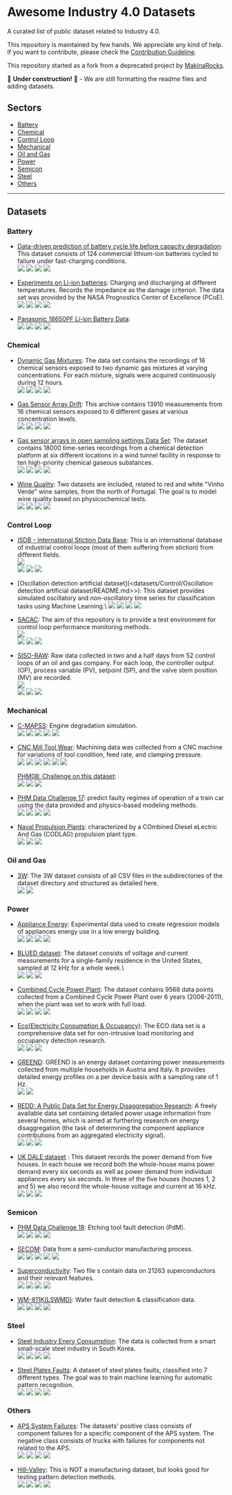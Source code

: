  # Awesome Industry 4.0 Datasets

A curated list of public dataset related to Industry 4.0.

This repository is maintained by few hands. We appreciate any kind of help. If you want to contribute, please check the [Contribution Guideline](<https://github.com/i40a/awesome-industry40-datasets/tree/master/contribution.md>).

This repository started as a fork from a deprecated project by [MakinaRocks](https://github.com/makinarocks/awesome-industrial-machine-datasets).

:construction: **Under construction!** :construction: - We are still formatting the readme files and adding datasets.

## Sectors
- [Battery](#battery)
- [Chemical](#chemical)
- [Control Loop](#control-loop)
- [Mechanical](#mechanical)
- [Oil and Gas](#oil-and-gas)
- [Power](#power)
- [Semicon](#semicon)
- [Steel](#steel)
- [Others](#others)

---

## Datasets

### Battery  
- [Data-driven prediction of battery cycle life before capacity degradation](<datasets/Battery/Data-driven prediction of battery cycle life before capacity degradation/README.md>): This dataset consists of 124 commercial lithium-ion batteries cycled to failure under fast-charging conditions.\
  ![](https://img.shields.io/badge/sector-battery-ff69b4.svg) 
  ![](https://img.shields.io/badge/labeled-no-red.svg) 
  ![](https://img.shields.io/badge/time--series-yes-blue.svg)
  ![](<https://img.shields.io/badge/simulation-no-red.svg>)

- [Experiments on Li-ion batteries](<datasets/Battery/Experiments on Li-ion batteries/README.md>): Charging and discharging at different temperatures. Records the impedance as the damage criterion. The data set was provided by the NASA Prognostics Center of Excellence (PCoE).\
  ![](https://img.shields.io/badge/sector-battery-ff69b4.svg)
  ![](https://img.shields.io/badge/labeled-no-red.svg)
  ![](https://img.shields.io/badge/time--series-yes-blue.svg)
  ![](<https://img.shields.io/badge/simulation-no-red.svg>)

- [Panasonic 18650PF Li-ion Battery Data](<datasets/Battery/Panasonic 18650PF Li-ion Battery Data/README.md>):\
  ![](https://img.shields.io/badge/sector-battery-ff69b4.svg)
  ![](https://img.shields.io/badge/labeled-no-red.svg)
  ![](https://img.shields.io/badge/time--series-yes-blue.svg)
  ![](<https://img.shields.io/badge/simulation-no-red.svg>)


### Chemical  
- [Dynamic Gas Mixtures](<datasets/Chemical/Dynamic Gas Mixtures/README.md>): The data set contains the recordings of 16 chemical sensors exposed to two dynamic gas mixtures at varying concentrations. For each mixture, signals were acquired continuously during 12 hours.\
  ![](https://img.shields.io/badge/sector-chemical-red.svg)
  ![](https://img.shields.io/badge/labeled-yes-blue.svg)
  ![](https://img.shields.io/badge/time--series-yes-blue.svg)
  ![](<https://img.shields.io/badge/simulation-yes-blue.svg>)

- [Gas Sensor Array Drift](<datasets/Chemical/Gas Sensor Array Drift/README.md>): This archive contains 13910 measurements from 16 chemical sensors exposed to 6 different gases at various concentration levels.\
  ![](https://img.shields.io/badge/sector-chemical-red.svg)
  ![](https://img.shields.io/badge/labeled-yes-blue.svg)
  ![](https://img.shields.io/badge/time--series-yes-blue.svg)
  ![](<https://img.shields.io/badge/simulation-yes-blue.svg>)

- [Gas sensor arrays in open sampling settings Data Set](<datasets/Chemical/Gas sensor arrays in open sampling settings/README.md>): The dataset contains 18000 time-series recordings from a chemical detection platform at six different locations in a wind tunnel facility in response to ten high-priority chemical gaseous substances.\
  ![](https://img.shields.io/badge/sector-chemical-red.svg)
  ![](https://img.shields.io/badge/labeled-yes-blue.svg)
  ![](https://img.shields.io/badge/time--series-yes-blue.svg)
  ![](<https://img.shields.io/badge/simulation-yes-blue.svg>)

- [Wine Quality](<datasets/Chemical/Wine Quality/README.md>): Two datasets are included, related to red and white "Vinho Verde" wine samples, from the north of Portugal. The goal is to model wine quality based on physicochemical tests.\
 ![](https://img.shields.io/badge/sector-chemical-ff69b4.svg)
 ![](https://img.shields.io/badge/labeled-yes-green.svg)
 ![](https://img.shields.io/badge/time--series-no-blue.svg)
 ![](<https://img.shields.io/badge/simulation-no-red.svg>)

### Control Loop
- [ISDB - International Stiction Data Base](<datasets/Control/ISDB/README.md>): This is an international database of industrial control loops (most of them suffering from stiction) from different fields.\
  ![](https://img.shields.io/badge/sector-control_loop-darkgreen.svg)\
  ![](https://img.shields.io/badge/labeled-yes-blue.svg)
  ![](https://img.shields.io/badge/time--series-yes-blue.svg) 
  ![](<https://img.shields.io/badge/simulation-no-red.svg>)

- [Oscillation detection artificial dataset](<datasets/Control/Oscillation detection artificial dataset/README.md>>): This dataset provides simulated oscillatory and non-oscillatory time series for classification tasks using Machine Learning.\ 
  ![](https://img.shields.io/badge/sector-control_loop-darkgreen.svg)
  ![](https://img.shields.io/badge/labeled-yes-blue.svg)
  ![](https://img.shields.io/badge/time--series-yes-blue.svg) 
  ![](<https://img.shields.io/badge/simulation-yes-blue.svg>)

- [SACAC](<datasets/Control/SACAC/README.md>): The aim of this repository is to provide a test environment for control loop performance monitoring methods.\
  ![](https://img.shields.io/badge/sector-control_loop-darkgreen.svg)\
  ![](https://img.shields.io/badge/labeled-yes-blue.svg)
  ![](https://img.shields.io/badge/time--series-yes-blue.svg) 
  ![](<https://img.shields.io/badge/simulation-no-red.svg>)

- [SISO-RAW](<datasets/Control/SISO-RAW/README.md>): Raw data collected in two and a half days from 52 control loops of an oil and gas company. For each loop, the controller output (OP), process variable (PV), setpoint (SP), and the valve stem position (MV) are recorded.\
  ![](https://img.shields.io/badge/sector-control_loop-darkgreen.svg)\
  ![](https://img.shields.io/badge/labeled-no-red.svg)
  ![](https://img.shields.io/badge/time--series-yes-blue.svg) 
  ![](<https://img.shields.io/badge/simulation-no-red.svg>)

### Mechanical
- [C-MAPSS](<datasets/Mechanical/C-MAPSS/README.md>): Engine degradation simulation.\
  ![](https://img.shields.io/badge/sector-mechanical-purple.svg)
  ![](https://img.shields.io/badge/labeled-implicit-green.svg)
  ![](https://img.shields.io/badge/time--series-yes-blue.svg)
  ![](<https://img.shields.io/badge/simulation-yes-blue.svg>)
  ![](https://img.shields.io/badge/time--to--failure-gray.svg)

- [CNC Mill Tool Wear](<datasets/Mechanical/CNC Mill Tool Wear/README.md>): Machining data was collected from a CNC machine for variations of tool condition, feed rate, and clamping pressure.\
  ![](https://img.shields.io/badge/sector-mechanical-purple.svg)
  ![](https://img.shields.io/badge/labeled-meta--only-yellow.svg)
  ![](https://img.shields.io/badge/time--series-yes-blue.svg)
  ![](<https://img.shields.io/badge/simulation-yes-blue.svg>)
  ![](https://img.shields.io/badge/tool_wear_detection-gray.svg)
  ![](https://img.shields.io/badge/detection_of_inadequate_clamping-gray.svg)

  [PHM08: Challenge on this dataset](<datasets/Mechanical/Naval Propulsion Plants/README.md>):\
  ![](https://img.shields.io/badge/competition-gray.svg)
  ![](https://img.shields.io/badge/scoring_and_ranking-gray.svg)
  ![](<https://img.shields.io/badge/simulation-yes-blue.svg>)

- [PHM Data Challenge 17](<datasets/Mechanical/PHM Data Challenge 17/README.md>): predict faulty regimes of operation of a train car using the data provided and physics-based modeling methods.\
  ![](https://img.shields.io/badge/sector-mechanical-purple.svg)
  ![](https://img.shields.io/badge/labeled-implicit-green.svg)
  ![](https://img.shields.io/badge/time--series-yes-blue.svg)
  ![](<https://img.shields.io/badge/simulation-yes-blue.svg>)

- [Naval Propulsion Plants](<datasets/Mechanical/PHM08 Challenge on this dataset/README.md>): characterized by a COmbined Diesel eLectric And Gas (CODLAG) propulsion plant type.\
  ![](https://img.shields.io/badge/sector-mechanical-purple.svg)
  ![](https://img.shields.io/badge/labeled-yes-blue.svg)
  ![](https://img.shields.io/badge/time--series-no-red.svg)        

### Oil and Gas
- [3W](<datasets/Oil/3w/README.md>): The 3W dataset consists of all CSV files in the subdirectories of the dataset directory and structured as detailed here.\
  ![](https://img.shields.io/badge/sector-oil_and_gas-darkblue.svg)
  ![](<https://img.shields.io/badge/timestamp-yes-green.svg>)

### Power
- [Appliance Energy](<datasets/Power/Appliance Energy/README.md>): Experimental data used to create regression models of appliances energy use in a low energy building.\
  ![](https://img.shields.io/badge/sector-power-lightblue.svg)
  ![](https://img.shields.io/badge/labeled-yes-blue.svg)
  ![](https://img.shields.io/badge/time--series-yes-blue.svg)
  ![](https://img.shields.io/badge/house_environment-gray.svg)

- [BLUED dataset](<datasets/Power/BLUE dataset/README.md>):  The dataset consists of voltage and current measurements for a single-family residence in the United States, sampled at 12 kHz for a whole week.\  
  ![](https://img.shields.io/badge/sector-power-lightblue.svg)
  ![](https://img.shields.io/badge/labeled-yes-blue.svg)
  ![](https://img.shields.io/badge/time--series-yes-blue.svg)

- [Combined Cycle Power Plant](<datasets/Power/Combined Cycle Power Plant/README.md>): The dataset contains 9568 data points collected from a Combined Cycle Power Plant over 6 years (2006-2011), when the plant was set to work with full load.\
  ![](https://img.shields.io/badge/sector-power-skyblue.svg)
  ![](https://img.shields.io/badge/labeled-yes-blue.svg)
  ![](https://img.shields.io/badge/time--series-no-red.svg)
  ![](<https://img.shields.io/badge/simulation-no-red.svg>)

- [Eco(Electricity Consumption & Occupancy)](<datasets/Power/ECO dataset/README.md>): The ECO data set is a comprehensive data set for non-intrusive load monitoring and occupancy detection research.\
  ![](https://img.shields.io/badge/sector-power-lightblue.svg)
  ![](https://img.shields.io/badge/labeled-yes-blue.svg)
  ![](https://img.shields.io/badge/time--series-yes-blue.svg)

- [GREEND](<datasets/Power/GREEND/README.md>): GREEND is an energy dataset containing power measurements collected from multiple households in Austria and Italy. It provides detailed energy profiles on a per device basis with a sampling rate of 1 Hz.\
  ![](https://img.shields.io/badge/sector-power-lightblue.svg)
  ![](https://img.shields.io/badge/labeled-implicit-green.svg)

- [REDD: A Public Data Set for Energy Disaggregation Research](<datasets/Power/REDD/README.md>):  A freely available data set containing detailed power usage information from several homes, which is aimed at furthering research on energy disaggregation (the task of determining the component appliance contributions from an aggregated electricity signal).\
  ![](https://img.shields.io/badge/sector-power-lightblue.svg)
  ![](https://img.shields.io/badge/labeled-yes-blue.svg)
  ![](https://img.shields.io/badge/time--series-yes-blue.svg)

- [UK DALE dataset](<datasets/Power/UK ERC dataset/README.md>) : This dataset records the power demand from five houses. In each house we record both the whole-house mains power demand every six seconds as well as power demand from individual appliances every six seconds. In three of the five houses (houses 1, 2 and 5) we also record the whole-house voltage and current at 16 kHz.\
  ![](https://img.shields.io/badge/sector-power-lightblue.svg)
  ![](https://img.shields.io/badge/labeled-yes-blue.svg)
  ![](https://img.shields.io/badge/time--series-yes-blue.svg)


### Semicon
- [PHM Data Challenge 18](<datasets/Semicon/PHM Data Challenge 18/README.md>): Etching tool fault detection (PdM).\
  ![](https://img.shields.io/badge/sector-semicon-blue.svg)
  ![](https://img.shields.io/badge/labeled-yes-blue.svg)
  ![](https://img.shields.io/badge/time--series-yes-blue.svg)
  ![](<https://img.shields.io/badge/simulation-no-red.svg>)

- [SECOM](<datasets/Semicon/SECOM/README.md>): Data from a semi-conductor manufacturing process.\
  ![](https://img.shields.io/badge/sector-semicon-blue.svg)
  ![](https://img.shields.io/badge/labeled-yes-blue.svg)
  ![](https://img.shields.io/badge/time--series-yes-blue.svg) ![](<https://img.shields.io/badge/simulation-no-red.svg>)
  ![](https://img.shields.io/badge/feature_selection-gray.svg)

- [Superconductivity](<datasets/Semicon/Superconductivity Dataset/README.md>): Two file s contain data on 21263 superconductors and their relevant features.\
  ![](https://img.shields.io/badge/sector-semicon-blue.svg)
  ![](https://img.shields.io/badge/labeled-yes-blue.svg)
  ![](https://img.shields.io/badge/time--series-no-red.svg)
  ![](<https://img.shields.io/badge/simulation-no-red.svg>)

- [WM-811K(LSWMD)](<datasets/Semicon/WM-811K(LSWMD)/README.md>): Wafer fault detection & classification data.\
  ![](https://img.shields.io/badge/sector-semicon-blue.svg)
  ![](https://img.shields.io/badge/labeled-yes-blue.svg)
  ![](https://img.shields.io/badge/time--series-no-red.svg)
  ![](<https://img.shields.io/badge/simulation-no-red.svg>)

### Steel
- [Steel Industry Enery Consumption](<datasets/Steel/Steel Industry Energy Consumption>): The data is collected from a smart small-scale steel industry in South Korea.\
  ![](https://img.shields.io/badge/sector-steel-lightgray.svg)
  ![](https://img.shields.io/badge/labeled-yes-blue.svg)
  ![](https://img.shields.io/badge/time--series-no-red.svg)
  ![](https://img.shields.io/badge/fault_classification-gray.svg)

- [Steel Plates Faults](<datasets/Steel/Steel Plates Faults/README.md>): A dataset of steel plates faults, classified into 7 different types. The goal was to train machine learning for automatic pattern recognition.\
  ![](https://img.shields.io/badge/sector-steel-lightgray.svg)
  ![](https://img.shields.io/badge/labeled-yes-blue.svg)
  ![](https://img.shields.io/badge/time--series-no-red.svg)
  ![](https://img.shields.io/badge/fault_classification-gray.svg)


### Others
- [APS System Failures](<datasets/Others/APS System Failures/README.md>): The datasets' positive class consists of component failures for a specific component of the APS system. The negative class consists of trucks with failures for components not related to the APS.\
  ![](https://img.shields.io/badge/sector-etc-333333.svg)
  ![](https://img.shields.io/badge/labeled-yes-blue.svg)
  ![](https://img.shields.io/badge/time--series-no-red.svg)
  ![](https://img.shields.io/badge/failure_classification-gray.svg)

- [Hill-Valley](<datasets/Others/Hill-Valley/README.md>): This is NOT a manufacturing dataset, but looks good for testing pattern detection methods.\
  ![](https://img.shields.io/badge/sector-etc-333333.svg)
  ![](https://img.shields.io/badge/labeled-yes-blue.svg)
  ![](https://img.shields.io/badge/time--series-no-red.svg)
  ![](https://img.shields.io/badge/hill--valley_classification-gray.svg)
